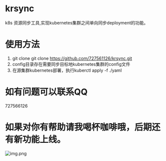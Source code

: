 # krsync
k8s 资源同步工具,实现kubernetes集群之间单向同步deployment的功能。

# 使用方法
1. git clone git clone https://github.com/727561126/krsync.git
2. config目录存在需要同步目标地kubernetes集群的config文件
3. 在源集群kubernetes部署，执行kuberctl apply -f ./yaml

# 如有问题可以联系QQ
 727566126

# 如果对你有帮助请我喝杯咖啡哦，后期还有新功能上线。
![img.png](https://drsync.oss-cn-beijing.aliyuncs.com/wx.png?Expires=1632904250&OSSAccessKeyId=TMP.3Keuzpb2h4McwDEaC3d5sMKd2BctjoKqkeiPsDELgiXuLpEW6wiXipc96pnUDPGizP2FVb4ncJCvbCerkBYpjvx8uzzgeh&Signature=vk3R7L6IBfT5klqS4OLVZqCKd%2F8%3D)
